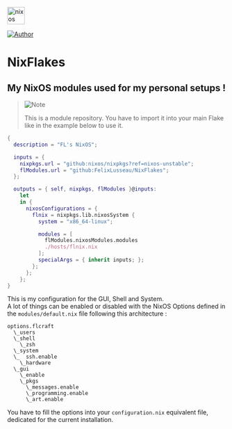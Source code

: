 <a href="https://nixos.org" target="_blank" rel="noreferrer"> <img src="https://upload.wikimedia.org/wikipedia/commons/c/c4/NixOS_logo.svg" alt="nixos" height="40"/> </a>

[![Author](https://img.shields.io/badge/author-@FelixLusseau-blue)](https://github.com/FelixLusseau)

# NixFlakes

## My NixOS modules used for my personal setups !

> <picture>
>   <source media="(prefers-color-scheme: light)" srcset="https://raw.githubusercontent.com/Mqxx/GitHub-Markdown/main/blockquotes/badge/light-theme/note.svg">
>   <img alt="Note" src="https://raw.githubusercontent.com/Mqxx/GitHub-Markdown/main/blockquotes/badge/dark-theme/note.svg">
> </picture><br>
>
> This is a module repository. You have to import it into your main Flake like in the example below to use it.

```nix
{
  description = "FL's NixOS";

  inputs = {
    nixpkgs.url = "github:nixos/nixpkgs?ref=nixos-unstable";
    flModules.url = "github:FelixLusseau/NixFlakes"; 
  };

  outputs = { self, nixpkgs, flModules }@inputs:
    let
    in {
      nixosConfigurations = {
        flnix = nixpkgs.lib.nixosSystem {
          system = "x86_64-linux";

          modules = [
            flModules.nixosModules.modules
            ./hosts/flnix.nix
          ];
          specialArgs = { inherit inputs; };
        };
      };
    };
}
```

This is my configuration for the GUI, Shell and System.  
A lot of things can be enabled or disabled with the NixOS Options defined in the `modules/default.nix` file following this architecture :
```
options.flcraft
  \_users 
  \_shell
    \_zsh
  \_system
  \_  ssh.enable
    \_hardware
  \_gui
    \_enable
    \_pkgs
      \_messages.enable
      \_programming.enable
      \_art.enable
```
You have to fill the options into your `configuration.nix` equivalent file, dedicated for the current installation.
